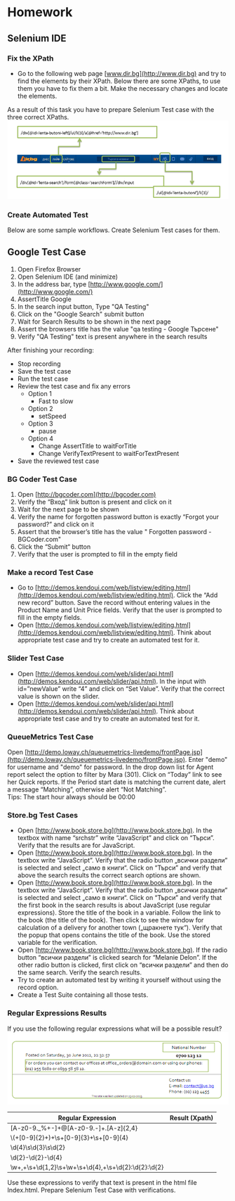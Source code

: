 # Homework
## Selenium IDE
### Fix the XPath

 * Go to the following web page [www.dir.bg](http://www.dir.bg) and try to find the elements by their XPath.
Below there are some XPaths, to use them you have to fix them a bit. Make the necessary changes and locate the elements.

As a result of this task you have to prepare Selenium Test case with the three correct XPaths.
</br>
<img src="images/fixTheXPath.png" />

### Create Automated Test
Below are some sample workflows. Create Selenium Test cases for them.

## **Google Test Case**
1.	Open Firefox Browser 
2.	Open Selenium IDE (and minimize)
3.	In the address bar, type [http://www.google.com/](http://www.google.com/)
4.	AssertTitle Google 
5.	In the search input button, Type "QA Testing" 
6.	Click on the "Google Search" submit button 
7.	Wait for Search Results to be shown in the next page 
8.	Assert the browsers title has the value "qa testing - Google Търсене" 
9.	Verify "QA Testing" text is present anywhere in the search results

After finishing your recording: 
* Stop recording 
* Save the test case 
* Run the test case 
* Review the test case and fix any errors 
	* Option 1
		* Fast to slow 
	* Option 2 
		* setSpeed 
	* Option 3 
		* pause 
	* Option 4 
		* Change AssertTitle to waitForTitle 
		* Change VerifyTextPresent to waitForTextPresent 
* Save the reviewed test case 

### **BG Coder Test Case**
1.	Open [http://bgcoder.com](http://bgcoder.com)
2.	Verify the “Вход” link button is present and click on it
3.	Wait for the next page to be shown
4.	Verify the name for forgotten password button is exactly “Forgot your password?” and click on it
5.	Assert that the browser’s title has the value " Forgotten password - BGCoder.com"
6.	Click the “Submit“ button
7.	Verify that the user is prompted to fill in the empty field

### **Make a record Test Case**
* Go to [http://demos.kendoui.com/web/listview/editing.html](http://demos.kendoui.com/web/listview/editing.html). Click the “Add new record” button. Save the record without entering values in the Product Name and Unit Price fields. Verify that the user is prompted to fill in the empty fields.
* Open [http://demos.kendoui.com/web/listview/editing.html](http://demos.kendoui.com/web/listview/editing.html). Think about appropriate test case and try to create an automated test for it.

### **Slider Test Case**
* Open [http://demos.kendoui.com/web/slider/api.html](http://demos.kendoui.com/web/slider/api.html). In the input with id=”newValue” write “4” and click on “Set Value”. Verify that the correct value is shown on the slider.
* Open [http://demos.kendoui.com/web/slider/api.html](http://demos.kendoui.com/web/slider/api.html). Think about appropriate test case and try to create an automated test for it.

### **QueueMetrics Test Case**
Open [http://demo.loway.ch/queuemetrics-livedemo/frontPage.jsp](http://demo.loway.ch/queuemetrics-livedemo/frontPage.jsp). Enter "demo" for username and "demo" for password. In the drop down list for Agent report select the option to filter by Mara (301). Click on “Today” link to see her Quick reports. If the Period start date is matching the current date, alert a message “Matching”, otherwise alert “Not Matching”.
</br>
Tips: The start hour always should be 00:00 

### **Store.bg Test Cases**
* Open [http://www.book.store.bg](http://www.book.store.bg). In the textbox with name “srchstr” write “JavaScript” and click on “Търси”. Verify that the results are for JavaScript.
* Open [http://www.book.store.bg](http://www.book.store.bg). In the textbox write “JavaScript”. Verify that the radio button „всички раздели” is selected and select „само в книги“. Click on “Търси” and verify that above the search results the correct search options are shown.
* Open [http://www.book.store.bg](http://www.book.store.bg). In the textbox write “JavaScript”. Verify that the radio button „всички раздели” is selected and select „само в книги“. Click on “Търси” and verify that the first book in the search results is about JavaScript (use regular expressions). Store the title of the book in a variable. Follow the link to the book (the title of the book). Then click to see the window for calculation of a delivery for another town („щракнете тук“). Verify that the popup that opens contains the title of the book. Use the stored variable for the verification.
* Open [http://www.book.store.bg](http://www.book.store.bg). If the radio button “всички раздели” is clicked search for “Melanie Delon”. If the other radio button is clicked, first click on “всички раздели” and then do the same search. Verify the search results.
* Try to create an automated test by writing it yourself without using the record option.
* Create a Test Suite containing all those tests.


### Regular Expressions Results
If you use the following regular expressions what will be a possible result?
</br>
<img src="images/regExp.png" />

 Regular Expression | Result (Xpath)|
| ------------- |:-------------:|
| [A-z0-9._%+-]+@[A-z0-9.-]+\.[A-z]{2,4} ||
|\\(+[0-9]{2}+\)+\s+[0-9]{3}+\s+[0-9]{4}||
|\d{4}\s\d{3}\s\d{2} ||
| \d{2}-\d{2}-\d{4} ||
| \w+\,+\s+\d{1,2}\s+\w+\s+\d{4}\,+\s+\d{2}\:\d{2}\:\d{2} ||

Use these expressions to verify that text is present in the html file Index.html. Prepare Selenium Test Case with verifications.



